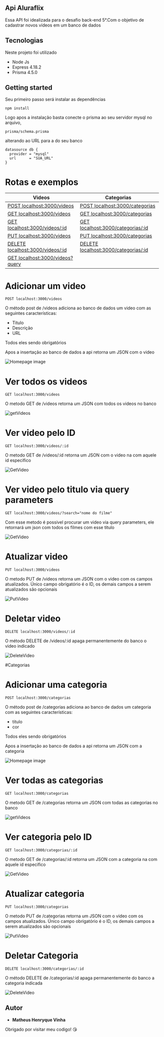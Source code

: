 ## Api Aluraflix
Essa API foi idealizada para o desafio back-end 5°.Com o objetivo de cadastrar novos vídeos em um banco de dados

## Tecnologias

Neste projeto foi utilizado

* Node Js
* Express 4.18.2
* Prisma 4.5.0

## Getting started

Seu primeiro passo será instalar as dependências

```
npm install
```

Logo apos a instalação basta conecte o prisma ao seu servidor mysql no arquivo, 
```
prisma/schema.prisma
```
alterando ao URL para a do seu banco
```
datasource db {
  provider = "mysql"
  url      = "SUA_URL"
}
```
# Rotas e exemplos

| Videos                                           | Categorias                                                |
| ------------------------------------------------ | --------------------------------------------------------- |
| [POST localhost:3000/videos](#PostVideo)         | [POST localhost:3000/categorias](#PostCategorias)         |
| [GET localhost:3000/videos](#GetAllVideos)       | [GET localhost:3000/categorias](#GetAllCategorias)        |
| [GET localhost:3000/videos/:id](#GetVideoById)   | [GET localhost:3000/categorias/:id](#GetCategoriasById)   |
| [PUT localhost:3000/videos](#PutVideo)           | [PUT localhost:3000/categorias](#PutCategorias)           |
| [DELETE localhost:3000/videos/:id](#DeleteVideo) | [DELETE localhost:3000/categorias/:id](#DeleteCategorias) |
| [GET localhost:3000/videos?query](#QueryVideo)   |                                                           |

<div id='PostVideo'/>

# Adicionar um video

```
POST localhost:3000/videos
```
O método post de /videos adiciona ao banco de dados um video com as seguintes características:
* Titulo
* Descrição
* URL

Todos eles sendo obrigatórios

Apos a insertação ao banco de dados a api retorna um JSON com o video


![Homepage image](src/public/img/Videos-img/Post-videos.jpg)

<div id='GetAllVideos'/>

# Ver todos os videos 


```
GET localhost:3000/videos
```
O metodo GET de /videos retorna um JSON com todos os videos no banco

![getVideos](src/public/img/Videos-img/get-allVideos.jpg)

<div id='GetVideoById'/>

# Ver video pelo ID

```
GET localhost:3000/videos/:id
```
O metodo GET de /videos/:id retorna um JSON com o video na com aquele id especifico

![GetVideo](src/public/img/Videos-img/get-video-id.jpg)

<div id='QueryVideo'/>

# Ver video pelo titulo via query parameters

```
GET localhost:3000/videos/?search="nome do filme"
```
Com esse metodo é possivel procurar um video via query parameters, ele retornará um json com todos os filmes com esse titulo

![GetVideo](src/public/img/Videos-img/Get-video-query.jpg)


<div id='PutVideo'/>

# Atualizar video

```
PUT localhost:3000/videos
```
O metodo PUT de /videos retorna um JSON com o video com os campos atualizados. Único campo obrigatório é o ID, os demais campos a serem atualizados são opcionais

![PutVideo](src/public/img/Videos-img/update-video.jpg)

<div id='DeleteVideo'/>

# Deletar video

```
DELETE localhost:3000/videos/:id
```
O método DELETE de /videos/:id apaga permanentemente do banco o video indicado

![DeleteVideo](src/public/img/Videos-img/delete-video.jpg)

#Categorias

<div id='PostCategorias'/>

# Adicionar uma categoria

```
POST localhost:3000/categorias
```
O método post de /categorias adiciona ao banco de dados um categoria com as seguintes características:

* titulo
* cor

Todos eles sendo obrigatórios

Apos a insertação ao banco de dados a api retorna um JSON com a categoria


![Homepage image](src/public/img/Categorias-img/Post-categoria.jpg)

<div id='GetAllCategorias'/>

# Ver todas as categorias


```
GET localhost:3000/categorias
```
O metodo GET de /categorias retorna um JSON com todas as categorias no banco

![getVideos](src/public/img/Categorias-img/Get-all-categorias.jpg)

<div id='GetCategoriasById'/>

# Ver categoria pelo ID

```
GET localhost:3000/categorias/:id
```
O metodo GET de /categorias/:id retorna um JSON com a categoria na com aquele id especifico

![GetVideo](src/public/img/Categorias-img/Get-categoria-by-id.jpg)

<div id='PutCategorias'/>

# Atualizar categoria

```
PUT localhost:3000/categorias
```
O metodo PUT de /categorias retorna um JSON com o video com os campos atualizados. Único campo obrigatório é o ID, os demais campos a serem atualizados são opcionais

![PutVideo](src/public/img/Categorias-img/Update%20Categoria.jpg)

<div id='DeleteCategorias'/>

# Deletar Categoria

```
DELETE localhost:3000/categorias/:id
```
O método DELETE de /categorias/:id apaga permanentemente do banco a categoria indicada

![DeleteVideo](src/public/img/Categorias-img/Deletar%20Categoria.jpg)


## Autor

  * **Matheus Henryque Vinha** 

  Obrigado por visitar meu codigo! :kissing_heart:
